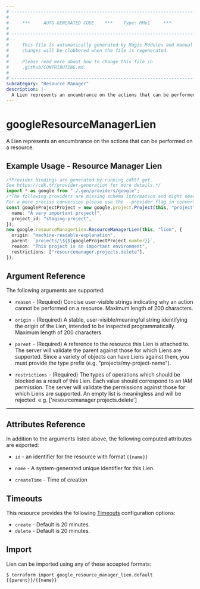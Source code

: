```yaml
---
# ----------------------------------------------------------------------------
#
#     ***     AUTO GENERATED CODE    ***    Type: MMv1     ***
#
# ----------------------------------------------------------------------------
#
#     This file is automatically generated by Magic Modules and manual
#     changes will be clobbered when the file is regenerated.
#
#     Please read more about how to change this file in
#     .github/CONTRIBUTING.md.
#
# ----------------------------------------------------------------------------
subcategory: "Resource Manager"
description: |-
  A Lien represents an encumbrance on the actions that can be performed on a resource.
---
```


# googleResourceManagerLien

A Lien represents an encumbrance on the actions that can be performed on a resource.

## Example Usage - Resource Manager Lien

```typescript
/*Provider bindings are generated by running cdktf get.
See https://cdk.tf/provider-generation for more details.*/
import * as google from "./.gen/providers/google";
/*The following providers are missing schema information and might need manual adjustments to synthesize correctly: google.
For a more precise conversion please use the --provider flag in convert.*/
const googleProjectProject = new google.project.Project(this, "project", {
  name: "A very important project!",
  project_id: "staging-project",
});
new google.resourceManagerLien.ResourceManagerLien(this, "lien", {
  origin: "machine-readable-explanation",
  parent: `projects/\${${googleProjectProject.number}}`,
  reason: "This project is an important environment",
  restrictions: ["resourcemanager.projects.delete"],
});

```

## Argument Reference

The following arguments are supported:

*   `reason` -
    (Required)
    Concise user-visible strings indicating why an action cannot be performed
    on a resource. Maximum length of 200 characters.

*   `origin` -
    (Required)
    A stable, user-visible/meaningful string identifying the origin
    of the Lien, intended to be inspected programmatically. Maximum length of
    200 characters.

*   `parent` -
    (Required)
    A reference to the resource this Lien is attached to.
    The server will validate the parent against those for which Liens are supported.
    Since a variety of objects can have Liens against them, you must provide the type
    prefix (e.g. "projects/my-project-name").

*   `restrictions` -
    (Required)
    The types of operations which should be blocked as a result of this Lien.
    Each value should correspond to an IAM permission. The server will validate
    the permissions against those for which Liens are supported.  An empty
    list is meaningless and will be rejected.
    e.g. \['resourcemanager.projects.delete']

***

## Attributes Reference

In addition to the arguments listed above, the following computed attributes are exported:

*   `id` - an identifier for the resource with format `{{name}}`

*   `name` -
    A system-generated unique identifier for this Lien.

*   `createTime` -
    Time of creation

## Timeouts

This resource provides the following
[Timeouts](https://developer.hashicorp.com/terraform/plugin/sdkv2/resources/retries-and-customizable-timeouts) configuration options:

* `create` - Default is 20 minutes.
* `delete` - Default is 20 minutes.

## Import

Lien can be imported using any of these accepted formats:

```console
$ terraform import google_resource_manager_lien.default {{parent}}/{{name}}
```
